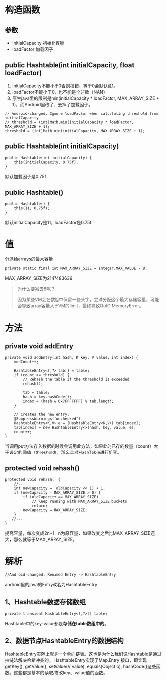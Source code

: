 # 构造函数

## 参数

- initialCapacity 初始化容量
- loadFactor  加载因子

## public Hashtable(int initialCapacity, float loadFactor)

1. initialCapacity不能小于0否则报错，等于0会默认成1。
2. loadFactor不能小于0，也不能是个非数（NAN）
3. 原生java里的限制是min(initialCapacity * loadFactor, MAX_ARRAY_SIZE + 1)，而Android里改了，去掉了加载因子。

```
// Android-changed: Ignore loadFactor when calculating threshold from initialCapacity
// threshold = (int)Math.min(initialCapacity * loadFactor, MAX_ARRAY_SIZE + 1);
threshold = (int)Math.min(initialCapacity, MAX_ARRAY_SIZE + 1);
```

## public Hashtable(int initialCapacity)

```
public Hashtable(int initialCapacity) {
    this(initialCapacity, 0.75f);
}
```

默认加载因子是0.75f

## public Hashtable()

```
public Hashtable() {
    this(11, 0.75f);
}
```

默认initialCapacity是11，loadFactor是0.75f

# 值

分派给arrays的最大容量

```
private static final int MAX_ARRAY_SIZE = Integer.MAX_VALUE - 8;
```

MAX_ARRAY_SIZE为2147483639

> 为什么要减去8呢？
>
> 因为某些VM会在数组中保留一些头字，尝试分配这个最大存储容量，可能会导致array容量大于VM的limit，最终导致OutOfMemoryError。

# 方法

## private void addEntry

```
private void addEntry(int hash, K key, V value, int index) {
    modCount++;

    HashtableEntry<?,?> tab[] = table;
    if (count >= threshold) {
        // Rehash the table if the threshold is exceeded
        rehash();

        tab = table;
        hash = key.hashCode();
        index = (hash & 0x7FFFFFFF) % tab.length;
    }

    // Creates the new entry.
    @SuppressWarnings("unchecked")
    HashtableEntry<K,V> e = (HashtableEntry<K,V>) tab[index];
    tab[index] = new HashtableEntry<>(hash, key, value, e);
    count++;
}
```

当调用put方法存入数据的时候会调用此方法，如果此时已存的数量（count）大于设定的阈值（threshold），那么会对HashTable进行扩容。

## protected void rehash()

```
protected void rehash() {
    //...
    int newCapacity = (oldCapacity << 1) + 1;
    if (newCapacity - MAX_ARRAY_SIZE > 0) {
        if (oldCapacity == MAX_ARRAY_SIZE)
            // Keep running with MAX_ARRAY_SIZE buckets
            return;
        newCapacity = MAX_ARRAY_SIZE;
    }
   //...
}
```

提高容量，每次变成2n+1，n为原容量，如果改变之后比MAX_ARRAY_SIZE还大，那么就等于MAX_ARRAY_SIZE。

# 解析

```
//Android-changed: Renamed Entry -> HashtableEntry
```

android里的java的Entry改名为HashtableEntry

## 1、**Hashtable数据存储数组** 

```
private transient HashtableEntry<?,?>[] table;
```

Hashtable中的key-value都是**存储在table数组中的**。 

## 2、**数据节点HashtableEntry的数据结构** 

HashtableEntry实际上就是一个单向链表。这也是为什么我们说Hashtable是通过拉链法解决哈希冲突的。 HashtableEntry实现了Map.Entry 接口，即实现getKey(), getValue(), setValue(V value), equals(Object o), hashCode()这些函数。这些都是基本的读取/修改key、value值的函数。 

